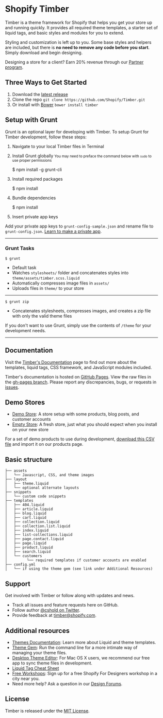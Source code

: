 Shopify Timber
=====================

Timber is a theme framework for Shopify that helps you get your store up and running quickly. It provides all required theme templates, a starter set of liquid tags, and basic styles and modules for you to extend.

Styling and customization is left up to you. Some base styles and helpers are included, but there is **no need to remove any code before you start**. Simply download and begin designing.

Designing a store for a client? Earn 20% revenue through our <a href="http://www.shopify.com/partners">Partner program<a/>.

Three Ways to Get Started
---------------------
1. Download the [latest release](https://github.com/Shopify/Timber/releases)
2. Clone the repo `git clone https://github.com/Shopify/Timber.git`
3. Or install with [Bower](http://bower.io/) `bower install timber`

Setup with Grunt
---------------------
Grunt is an optional layer for developing with Timber. To setup Grunt for Timber development, follow these steps:

1. Navigate to your local Timber files in Terminal
2. Install Grunt globally
<small>You may need to preface the command below with `sudo` to use proper permissions</small>

    $ npm install -g grunt-cli

3. Install required packages

    $ npm install

4. Bundle dependencies

      $ npm install

5. Insert private app keys

  Add your private app keys to `grunt-config-sample.json` and rename file to `grunt-config.json`. [Learn to make a private app](http://docs.shopify.com/api/authentication/creating-a-private-app).

----------

### Grunt Tasks
`$ grunt`
- Default task
- Watches `stylesheets/` folder and concatenates styles into `theme/assets/timber.scss.liquid`
- Automatically compresses image files in `assets/`
- Uploads files in `theme/` to your store

----------

`$ grunt zip`
- Concatenates stylesheets, compresses images, and creates a zip file with only the valid theme files

If you don't want to use Grunt, simply use the contents of `/theme` for your development needs.

----------

Documentation
---------------------
Visit the [Timber's Documentation](http://shopify.com/timber) page to find out more about the templates, liquid tags, CSS framework, and JavaScript modules included.

Timber's documentation is hosted on [GitHub Pages](http://pages.github.com/). View the raw files in the [gh-pages branch](https://github.com/Shopify/Timber/tree/gh-pages). Please report any discrepancies, bugs, or requests in [issues](https://github.com/Shopify/Timber/issues).

Demo Stores
---------------------
- [Demo Store](https://timber-demo.myshopify.com/): A store setup with some products, blog posts, and customer accounts
- [Empty Store](https://timber-demo-empty.myshopify.com/): A fresh store, just what you should expect when you install on your new store

For a set of demo products to use during development, [download this CSV file](http://www.tetchi.ca/wp-content/uploads/2013/04/products1.csv) and import it on our products page.

Basic structure
---------------
```
├── assets
│   └── Javascript, CSS, and theme images
├── layout
│   ├── theme.liquid
│   └── optional alternate layouts
├── snippets
│   └── custom code snippets
├── templates
│   ├── 404.liquid
│   ├── article.liquid
│   ├── blog.liquid
│   ├── cart.liquid
│   ├── collection.liquid
│   ├── collection.list.liquid
│   ├── index.liquid
│   ├── list-collections.liquid
│   ├── page.contact.liquid
│   ├── page.liquid
│   ├── product.liquid
│   ├── search.liquid
│   └── customers
│         └── required templates if customer accounts are enabled
├── config.yml
│   └── if using the theme gem (see link under Additional Resources)
```

Support
---------------------
Get involved with Timber or follow along with updates and news.

- Track all issues and feature requests here on GitHub.
- Follow author [@cshold on Twitter](http://twitter.com/cshold).
- Provide feedback at timber@shopify.com.

Additional resources
---------------------
- [Themes Documentation][1]: Learn more about Liquid and theme templates.
- [Theme Gem][2]: Run the command line for a more intimate way of managing your theme files.
- [Desktop Theme Editor][3]: For Mac OS X users, we recommend our free app to sync theme files in development.
- [Liquid Tag Cheat Sheet][4]
- [Free Workshops][5]: Sign up for a free Shopify For Designers workshop in a city near you.
- Need more help? Ask a question in our [Design Forums][6].

License
---------------------
Timber is released under the [MIT License](LICENSE).

[1]: http://docs.shopify.com/themes
[2]: https://github.com/Shopify/shopify_theme
[3]: http://apps.shopify.com/desktop-theme-editor
[4]: http://cheat.markdunkley.com
[5]: http://meetup.shopify.com/
[6]: http://ecommerce.shopify.com/c/ecommerce-design
